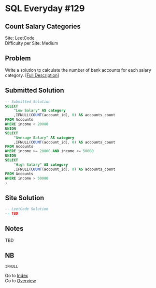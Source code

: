 # SQL Everyday \#129

## Count Salary Categories

Site: LeetCode\
Difficulty per Site: Medium

## Problem

Write a solution to calculate the number of bank accounts for each salary category. [[Full Description](https://leetcode.com/problems/count-salary-categories/description/)]

## Submitted Solution

```sql
-- Submitted Solution
SELECT
    "Low Salary" AS category
    ,IFNULL(COUNT(account_id), 0) AS accounts_count
FROM Accounts
WHERE income < 20000
UNION
SELECT
    "Average Salary" AS category
    ,IFNULL(COUNT(account_id), 0) AS accounts_count
FROM Accounts
WHERE income >= 20000 AND income <= 50000
UNION
SELECT
    "High Salary" AS category
    ,IFNULL(COUNT(account_id), 0) AS accounts_count
FROM Accounts
WHERE income > 50000
;
```

## Site Solution

```sql
-- LeetCode Solution 
-- TBD
```

## Notes

TBD

## NB

`IFNULL`

Go to [Index](../?tab=readme-ov-file#index)\
Go to [Overview](../?tab=readme-ov-file)
